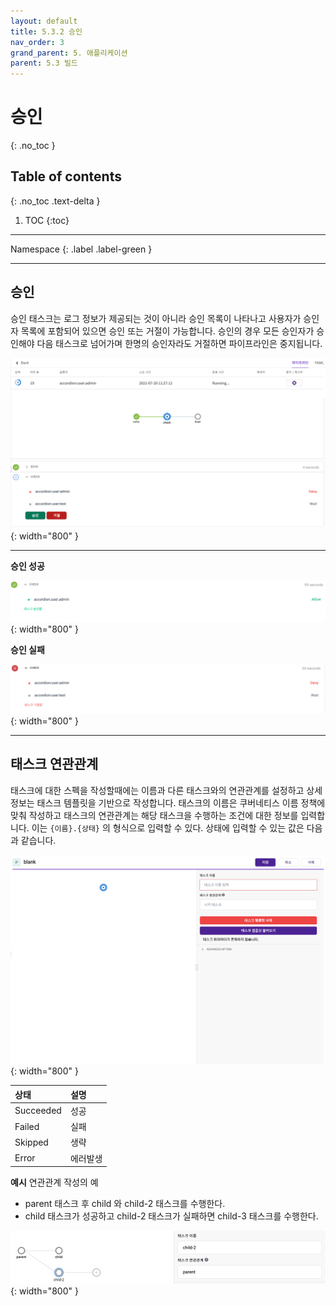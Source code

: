 ```yaml
---
layout: default
title: 5.3.2 승인
nav_order: 3
grand_parent: 5. 애플리케이션
parent: 5.3 빌드
---
```


# 승인
{: .no_toc }

## Table of contents
{: .no_toc .text-delta }

1. TOC
{:toc}

---

<div class="code-example" markdown="1">
Namespace
{: .label .label-green }
</div>


---

## 승인

승인 태스크는 로그 정보가 제공되는 것이 아니라 승인 목록이 나타나고 사용자가 승인자 목록에 포함되어 있으면 승인 또는 거절이 가능합니다.
승인의 경우 모든 승인자가 승인해야 다음 태스크로 넘어가며 한명의 승인자라도 거절하면 파이프라인은 중지됩니다.

![build-approval.png](/assets/images/application/pipeline/build-approval.png){: width="800" }

---

**승인 성공**

![build-approval-allow.png](/assets/images/application/pipeline/build-approval-allow.png){: width="800" }


**승인 실패**

![build-approval-deny.png](/assets/images/application/pipeline/build-approval-deny.png){: width="800" }


---


## 태스크 연관관계

태스크에 대한 스펙을 작성할때에는 이름과 다른 태스크와의 연관관계를 설정하고 상세정보는 태스크 템플릿을 기반으로 작성합니다.
태스크의 이름은 쿠버네티스 이름 정책에 맞춰 작성하고 태스크의 연관관계는 해당 태스크을 수행하는 조건에 대한 정보를 입력합니다.
이는 `{이름}.{상태}` 의 형식으로 입력할 수 있다. 상태에 입력할 수 있는 값은 다음과 같습니다.


![build-create-task.png](/assets/images/application/pipeline/build-create-task.png){: width="800" }


| 상태        |  설명  |
|:------------|:-------|
| Succeeded | 성공 |
| Failed |  실패 |
| Skipped | 생략 | 
| Error | 에러발생 |


**예시**
연관관계 작성의 예

- parent 태스크 후 child 와 child-2 태스크를 수행한다.
- child 태스크가 성공하고 child-2 태스크가 실패하면 child-3 태스크를 수행한다.


![build-depends.png](/assets/images/application/pipeline/build-depends.png){: width="800" }


